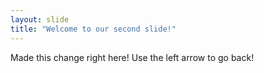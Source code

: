 ```yaml
---
layout: slide
title: "Welcome to our second slide!"
---
```

Made this change right here!
Use the left arrow to go back!
